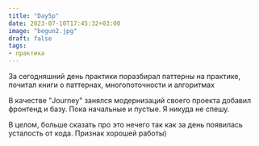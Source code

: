 ```yaml
---
title: "Day5p"
date: 2023-07-10T17:45:32+03:00
image: "begun2.jpg"
draft: false
tags:
- практика
---
```



За сегодняшний день практики поразбирал паттерны на практике, почитал книги о паттернах, многопоточности и алгоритмах

В качестве "Journey" занялся модернизаций своего проекта добавил фронтенд и базу.
Пока начальные и пустые. Я никуда не спешу.

В целом, больше сказать про это нечего так как за день появилась усталость от кода. Признак хорошей работы)